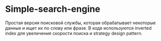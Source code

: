 # Simple-search-engine

Простая версия поисковой службы, которая обрабатывает некоторые данные и ищет их по слову или фразе. 
В коде используются inverted index для увеличения скорости поиска и strategy design pattern.
